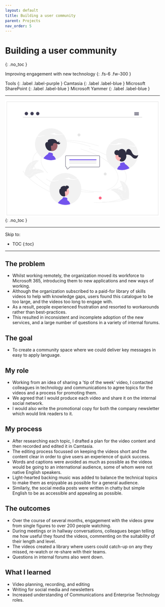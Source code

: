 ```yaml
---
layout: default
title: Building a user community
parent: Projects
nav_order: 5
---
```


# Building a user community
{: .no_toc }

Improving engagement with new technology 
{: .fs-6 .fw-300 }

Tools
{: .label .label-purple }
Camtasia
{: .label .label-blue }
Microsoft SharePoint 
{: .label .label-blue }
Microsoft Yammer 
{: .label .label-blue }

---

![](/assets/images/undraw_Community.png)
{: .no_toc }

---

Skip to:

- TOC
{:toc}

---

## The problem
- Whilst working remotely, the organization moved its workforce to Microsoft 365, introducing them to new applications and new ways of working. 
- Although the organization subscribed to a paid-for library of skills videos to help with knowledge gaps, users found this catalogue to be too large, and the videos too long to engage with. 
- As a result, people experienced frustration and resorted to workarounds rather than best-practices. 
- This resulted in inconsistent and incomplete adoption of the new services, and a large number of questions in a variety of internal forums.

## The goal
- To create a community space where we could deliver key messages in easy to apply language.

## My role
- Working from an idea of sharing a 'tip of the week' video, I contacted colleagues in technology and communications to agree topics for the videos and a process for promoting them. 
- We agreed that I would produce each video and share it on the internal social network. 
- I would also write the promotional copy for both the company newsletter which would link readers to it.

## My process
- After researching each topic, I drafted a plan for the video content and then recorded and edited it in Camtasia. 
- The editing process focussed on keeping the videos short and the content clear in order to give users an experience of quick success. 
- Words and captions were avoided as much as possible as the videos would be going to an international audience, some of whom were not native English speakers. 
- Light-hearted backing music was added to balance the technical topics to make them as enjoyable as possible for a general audience.  
- Similarly, the social media posts were written in chatty but simple English to be as accessible and appealing as possible.

## The outcomes
- Over the course of several months, engagement with the videos grew from single figures to over 200 people watching.
- During meetings or in hallway conversations, colleagues began telling me how useful they found the videos, commenting on the suitability of their length and level. 
- The videos created a library where users could catch-up on any they missed, re-watch or re-share with their teams.
- Questions in internal forums also went down.

## What I learned
- Video planning, recording, and editing
- Writing for social media and newsletters
- Increased understanding of Communications and Enterprise Technology roles.
